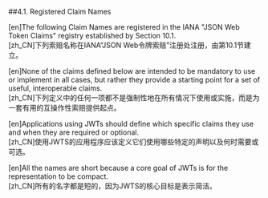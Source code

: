 ##4.1. Registered Claim Names  

[en]The following Claim Names are registered in the IANA "JSON Web Token Claims" registry established by Section 10.1.  
[zh_CN]下列索赔名称在IANA“JSON Web令牌索赔”注册处注册，由第10.1节建立。  
  

[en]None of the claims defined below are intended to be mandatory to use or implement in all cases, but rather they provide a starting point for a set of useful, interoperable claims.  
[zh_CN]下列定义中的任何一项都不是强制性地在所有情况下使用或实施，而是为一套有用的互操作性索赔提供起点。  
  

[en]Applications using JWTs should define which specific claims they use and when they are required or optional.  
[zh_CN]使用JWTS的应用程序应该定义它们使用哪些特定的声明以及何时需要或可选。  
  

[en]All the names are short because a core goal of JWTs is for the representation to be compact.  
[zh_CN]所有的名字都是短的，因为JWTS的核心目标是表示简洁。  
  



